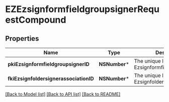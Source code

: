 # EZEzsignformfieldgroupsignerRequestCompound

## Properties
Name | Type | Description | Notes
------------ | ------------- | ------------- | -------------
**pkiEzsignformfieldgroupsignerID** | **NSNumber*** | The unique ID of the Ezsignformfieldgroupsigner | [optional] 
**fkiEzsignfoldersignerassociationID** | **NSNumber*** | The unique ID of the Ezsignfoldersignerassociation | 

[[Back to Model list]](../README.md#documentation-for-models) [[Back to API list]](../README.md#documentation-for-api-endpoints) [[Back to README]](../README.md)


